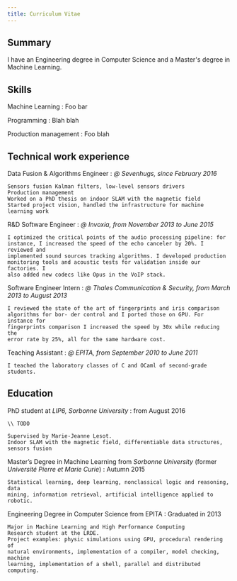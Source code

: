 ```yaml
---
title: Curriculum Vitae
---
```


## Summary

I have an Engineering degree in Computer Science and a Master's degree in
Machine Learning.

## Skills

Machine Learning
: Foo bar

Programming
: Blah blah

Production management
: Foo blah

## Technical work experience

Data Fusion & Algorithms Engineer
:   *@ Sevenhugs, since February 2016*

    Sensors fusion Kalman filters, low-level sensors drivers
    Production management
    Worked on a PhD thesis on indoor SLAM with the magnetic field
    Started project vision, handled the infrastructure for machine learning work

R&D Software Engineer
:   *@ Invoxia, from November 2013 to June 2015*

    I optimized the critical points of the audio processing pipeline: for 
    instance, I increased the speed of the echo canceler by 20%. I reviewed and 
    implemented sound sources tracking algorithms. I developed production 
    monitoring tools and acoustic tests for validation inside our factories. I 
    also added new codecs like Opus in the VoIP stack.

Software Engineer Intern
:   *@ Thales Communication & Security, from March 2013 to August 2013*

    I reviewed the state of the art of fingerprints and iris comparison 
    algorithms for bor- der control and I ported those on GPU. For instance for 
    fingerprints comparison I increased the speed by 30x while reducing the 
    error rate by 25%, all for the same hardware cost.

Teaching Assistant
:   *@ EPITA, from September 2010 to June 2011*

    I teached the laboratory classes of C and OCaml of second-grade students.

## Education

PhD student at *LIP6, Sorbonne University*
:   from August 2016

    \\ TODO

    Supervised by Marie-Jeanne Lesot.
    Indoor SLAM with the magnetic field, differentiable data structures,
    sensors fusion

Master’s Degree in Machine Learning from *Sorbonne University* (former *Université Pierre et Marie Curie*)
:   Autumn 2015

    Statistical learning, deep learning, nonclassical logic and reasoning, data 
    mining, information retrieval, artificial intelligence applied to robotic.

Engineering Degree in Computer Science from EPITA
:   Graduated in 2013

    Major in Machine Learning and High Performance Computing
    Research student at the LRDE.
    Project examples: physic simulations using GPU, procedural rendering of 
    natural environments, implementation of a compiler, model checking, machine 
    learning, implementation of a shell, parallel and distributed computing.
